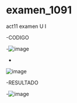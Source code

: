 # examen_1091
act11 examen U I 

-CODIGO

-![image](https://github.com/user-attachments/assets/171a9c9f-f82e-46fb-970a-1493f8a44034)

-
![image](https://github.com/user-attachments/assets/09b5ca08-6ab5-438c-99e8-8d3369590d88)

-RESULTADO

-![image](https://github.com/user-attachments/assets/0a1c2231-7d8a-4713-9172-78739ac99971)



